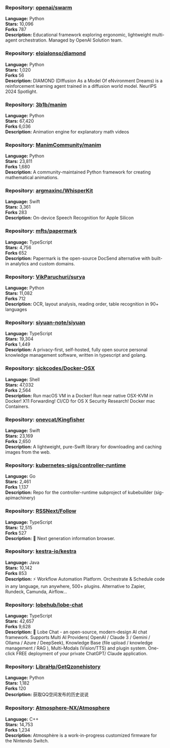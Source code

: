 ### **Repository:** [openai/swarm](https://github.com/openai/swarm)  

**Language:** Python  
**Stars:** 10,096  
**Forks** 787  
**Description:** Educational framework exploring ergonomic, lightweight multi-agent orchestration. Managed by OpenAI Solution team.  

### **Repository:** [eloialonso/diamond](https://github.com/eloialonso/diamond)  

**Language:** Python  
**Stars:** 1,020  
**Forks** 56  
**Description:** DIAMOND (DIffusion As a Model Of eNvironment Dreams) is a reinforcement learning agent trained in a diffusion world model. NeurIPS 2024 Spotlight.  

### **Repository:** [3b1b/manim](https://github.com/3b1b/manim)  

**Language:** Python  
**Stars:** 67,420  
**Forks** 6,036  
**Description:** Animation engine for explanatory math videos  

### **Repository:** [ManimCommunity/manim](https://github.com/ManimCommunity/manim)  

**Language:** Python  
**Stars:** 23,811  
**Forks** 1,680  
**Description:** A community-maintained Python framework for creating mathematical animations.  

### **Repository:** [argmaxinc/WhisperKit](https://github.com/argmaxinc/WhisperKit)  

**Language:** Swift  
**Stars:** 3,361  
**Forks** 283  
**Description:** On-device Speech Recognition for Apple Silicon  

### **Repository:** [mfts/papermark](https://github.com/mfts/papermark)  

**Language:** TypeScript  
**Stars:** 4,756  
**Forks** 652  
**Description:** Papermark is the open-source DocSend alternative with built-in analytics and custom domains.  

### **Repository:** [VikParuchuri/surya](https://github.com/VikParuchuri/surya)  

**Language:** Python  
**Stars:** 11,082  
**Forks** 712  
**Description:** OCR, layout analysis, reading order, table recognition in 90+ languages  

### **Repository:** [siyuan-note/siyuan](https://github.com/siyuan-note/siyuan)  

**Language:** TypeScript  
**Stars:** 19,304  
**Forks** 1,449  
**Description:** A privacy-first, self-hosted, fully open source personal knowledge management software, written in typescript and golang.  

### **Repository:** [sickcodes/Docker-OSX](https://github.com/sickcodes/Docker-OSX)  

**Language:** Shell  
**Stars:** 47,032  
**Forks** 2,564  
**Description:** Run macOS VM in a Docker! Run near native OSX-KVM in Docker! X11 Forwarding! CI/CD for OS X Security Research! Docker mac Containers.  

### **Repository:** [onevcat/Kingfisher](https://github.com/onevcat/Kingfisher)  

**Language:** Swift  
**Stars:** 23,169  
**Forks** 2,650  
**Description:** A lightweight, pure-Swift library for downloading and caching images from the web.  

### **Repository:** [kubernetes-sigs/controller-runtime](https://github.com/kubernetes-sigs/controller-runtime)  

**Language:** Go  
**Stars:** 2,461  
**Forks** 1,137  
**Description:** Repo for the controller-runtime subproject of kubebuilder (sig-apimachinery)  

### **Repository:** [RSSNext/Follow](https://github.com/RSSNext/Follow)  

**Language:** TypeScript  
**Stars:** 12,515  
**Forks** 527  
**Description:** 🧡 Next generation information browser.  

### **Repository:** [kestra-io/kestra](https://github.com/kestra-io/kestra)  

**Language:** Java  
**Stars:** 10,142  
**Forks** 853  
**Description:** ⚡ Workflow Automation Platform. Orchestrate & Schedule code in any language, run anywhere, 500+ plugins. Alternative to Zapier, Rundeck, Camunda, Airflow...  

### **Repository:** [lobehub/lobe-chat](https://github.com/lobehub/lobe-chat)  

**Language:** TypeScript  
**Stars:** 42,657  
**Forks** 9,628  
**Description:** 🤯 Lobe Chat - an open-source, modern-design AI chat framework. Supports Multi AI Providers( OpenAI / Claude 3 / Gemini / Ollama / Azure / DeepSeek), Knowledge Base (file upload / knowledge management / RAG ), Multi-Modals (Vision/TTS) and plugin system. One-click FREE deployment of your private ChatGPT/ Claude application.  

### **Repository:** [LibraHp/GetQzonehistory](https://github.com/LibraHp/GetQzonehistory)  

**Language:** Python  
**Stars:** 1,182  
**Forks** 120  
**Description:** 获取QQ空间发布的历史说说  

### **Repository:** [Atmosphere-NX/Atmosphere](https://github.com/Atmosphere-NX/Atmosphere)  

**Language:** C++  
**Stars:** 14,753  
**Forks** 1,234  
**Description:** Atmosphère is a work-in-progress customized firmware for the Nintendo Switch.  

